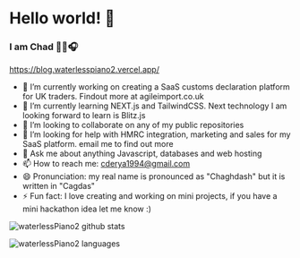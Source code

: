 # Hello world! 👋

### I am Chad 👨‍💻🎧

https://blog.waterlesspiano2.vercel.app/

- 🔭 I’m currently working on creating a SaaS customs declaration platform for UK traders. Findout more at agileimport.co.uk
- 🌱 I’m currently learning NEXT.js and TailwindCSS. Next technology I am looking forward to learn is Blitz.js
- 👯 I’m looking to collaborate on any of my public repositories
- 🤔 I’m looking for help with HMRC integration, marketing and sales for my SaaS platform. email me to find out more
- 💬 Ask me about anything Javascript, databases and web hosting
- 📫 How to reach me: cderya1994@gmail.com
- 😄 Pronunciation: my real name is pronounced as "Chaghdash" but it is written in "Cagdas"
- ⚡ Fun fact: I love creating and working on mini projects, if you have a mini hackathon idea let me know :)


![waterlessPiano2 github stats](https://github-readme-stats.vercel.app/api?username=waterlessPiano2&show_icons=true)

![waterlessPiano2 languages](https://github-readme-stats.quantumlytangled.vercel.app/api/top-langs/?username=waterlessPiano2)
